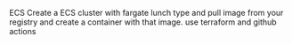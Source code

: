 ECS Create a ECS cluster with fargate lunch type and pull image from your registry and create a container with that image. use terraform and github actions
